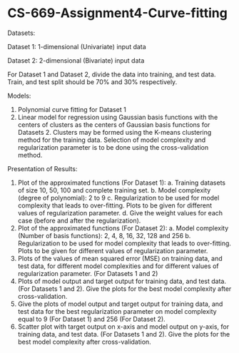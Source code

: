 # CS-669-Assignment4-Curve-fitting

Datasets:

Dataset 1: 1-dimensional (Univariate) input data

Dataset 2: 2-dimensional (Bivariate) input data

For Dataset 1 and Dataset 2, divide the data into training, and test data. Train, and test split
should be 70% and 30% respectively.

Models:
1. Polynomial curve fitting for Dataset 1
2. Linear model for regression using Gaussian basis functions with the centers of clusters as the
centers of Gaussian basis functions for Datasets 2. Clusters may be formed using the K-means
clustering method for the training data.
Selection of model complexity and regularization parameter is to be done using the
cross-validation method.

Presentation of Results:
1. Plot of the approximated functions (For Dataset 1):
a. Training datasets of size 10, 50, 100 and complete training set.
b. Model complexity (degree of polynomial): 2 to 9
c. Regularization to be used for model complexity that leads to over-fitting. Plots to be
given for different values of regularization parameter.
d. Give the weight values for each case (before and after the regularization).
2. Plot of the approximated functions (For Dataset 2):
a. Model complexity (Number of basis functions): 2, 4, 8, 16, 32, 128 and 256
b. Regularization to be used for model complexity that leads to over-fitting. Plots to be
given for different values of regularization parameter.
3. Plots of the values of mean squared error (MSE) on training data, and test data, for different
model complexities and for different values of regularization parameter. (For Datasets 1 and 2)
4. Plots of model output and target output for training data, and test data. (For Datasets 1 and 2).
Give the plots for the best model complexity after cross-validation.
5. Give the plots of model output and target output for training data, and test data for the best
regularization parameter on model complexity equal to 9 (For Dataset 1) and 256 (For Dataset
2).
6. Scatter plot with target output on x-axis and model output on y-axis, for training data, and test
data. (For Datasets 1 and 2). Give the plots for the best model complexity after cross-validation.
